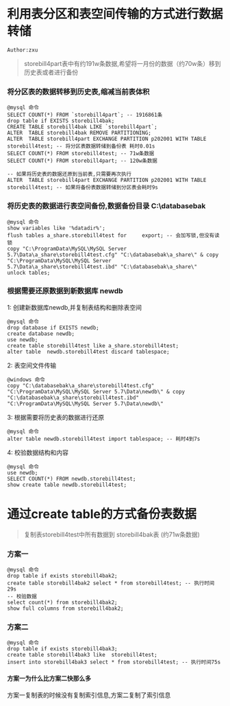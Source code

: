 # 利用表分区和表空间传输的方式进行数据转储
`Author:zxu`  
> storebill4part表中有约191w条数据,希望将一月份的数据（约70w条）移到历史表或者进行备份

### 将分区表的数据转移到历史表,缩减当前表体积
```
@mysql 命令
SELECT COUNT(*) FROM `storebill4part`; -- 1916861条
drop table if EXISTS storebill4bak;
CREATE TABLE storebill4bak LIKE `storebill4part`;
ALTER  TABLE storebill4bak REMOVE PARTITIONING;
ALTER  TABLE storebill4part EXCHANGE PARTITION p202001 WITH TABLE storebill4test; -- 将分区表数据转储到备份表 耗时0.01s
SELECT COUNT(*) FROM storebill4test; -- 71w条数据
SELECT COUNT(*) FROM storebill4part; -- 120w条数据

-- 如果将历史表的数据还原到当前表,只需要再次执行
ALTER  TABLE storebill4part EXCHANGE PARTITION p202001 WITH TABLE storebill4test; -- 如果将备份表数据转储到分区表会耗时9s
```
### 将历史表的数据进行表空间备份,数据备份目录 C:\databasebak
```
@mysql 命令
show variables like '%datadir%';
flush tables a_share.storebill4test for     export; -- 会加写锁,但没有读锁
copy "C:\ProgramData\MySQL\MySQL Server 5.7\Data\a_share\storebill4test.cfg" "C:\databasebak\a_share\" & copy "C:\ProgramData\MySQL\MySQL Server 5.7\Data\a_share\storebill4test.ibd" "C:\databasebak\a_share\"
unlock tables;
```
### 根据需要还原数据到新数据库 newdb
1: 创建新数据库newdb,并复制表结构和删除表空间
```
@mysql 命令
drop database if EXISTS newdb;
create database newdb; 
use newdb;
create table storebill4test like a_share.storebill4test;
alter table  newdb.storebill4test discard tablespace;
```
2: 表空间文件传输
```
@windows 命令
copy "C:\databasebak\a_share\storebill4test.cfg" "C:\ProgramData\MySQL\MySQL Server 5.7\Data\newdb\" & copy "C:\databasebak\a_share\storebill4test.ibd" "C:\ProgramData\MySQL\MySQL Server 5.7\Data\newdb\"
```
3: 根据需要将历史表的数据进行还原
```
@mysql 命令
alter table newdb.storebill4test import tablespace; -- 耗时4到7s
```
4: 校验数据结构和内容
```
@mysql 命令
use newdb;
SELECT COUNT(*) FROM newdb.storebill4test;
show create table newdb.storebill4test;
```

# 通过create table的方式备份表数据
> 复制表storebill4test中所有数据到 storebill4bak表 (约71w条数据)  

### 方案一
```
@mysql 命令
drop table if exists storebill4bak2;
create table storebill4bak2 select * from storebill4test; -- 执行时间29s
-- 校验数据
select count(*) from storebill4bak2;
show full columns from storebill4bak2;
```

### 方案二
```
@mysql 命令
drop table if exists storebill4bak3;
create table storebill4bak3 like  storebill4test;
insert into storebill4bak3 select * from storebill4test; -- 执行时间75s
```

#### 方案一为什么比方案二快那么多
方案一复制表的时候没有复制索引信息,方案二复制了索引信息





